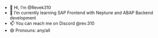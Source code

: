 - 👋 Hi, I’m @Revek310
- 🌱 I’m currently learning SAP Frontend with Neptune and ABAP Backend development
- 📫 You can reach me on Discord @rev.310
- 😄 Pronouns: any/all

<!---
Revek310/Revek310 is a ✨ special ✨ repository because its `README.md` (this file) appears on your GitHub profile.
You can click the Preview link to take a look at your changes.
--->
